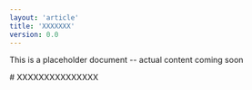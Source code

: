 ```yaml
---
layout: 'article'
title: 'XXXXXXX'
version: 0.0
---
```

<div class="alert-message warning">
    <p>This is a placeholder document -- actual content coming soon</p>
</div>
# XXXXXXXXXXXXXXX
